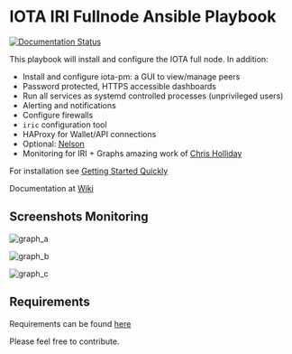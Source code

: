 # IOTA IRI Fullnode Ansible Playbook

[![Documentation Status](https://readthedocs.org/projects/iri-playbook/badge/?version=feat-docker)](http://iri-playbook.readthedocs.io/en/master/?badge=feat-docker)

This playbook will install and configure the IOTA full node. In addition:

- Install and configure iota-pm: a GUI to view/manage peers
- Password protected, HTTPS accessible dashboards
- Run all services as systemd controlled processes (unprivileged users)
- Alerting and notifications
- Configure firewalls
- `iric` configuration tool
- HAProxy for Wallet/API connections
- Optional: [Nelson](https://gitlab.com/semkodev/nelson.cli)
- Monitoring for IRI + Graphs amazing work of [Chris Holliday](https://github.com/crholliday/iota-prom-exporter)

For installation see [Getting Started Quickly](https://iri-playbook.readthedocs.io/en/feat-docker/getting-started-quickly.html#getting-started-quickly)

Documentation at [Wiki](http://iri-playbook.readthedocs.io/en/feat-docker/index.html)

## Screenshots Monitoring
![graph_a](https://raw.githubusercontent.com/crholliday/iota-prom-exporter/master/images/top_new.png)

![graph_b](https://raw.githubusercontent.com/crholliday/iota-prom-exporter/master/images/zmq.png)

![graph_c](https://raw.githubusercontent.com/crholliday/iota-prom-exporter/master/images/neighbors.png)


## Requirements

Requirements can be found [here](https://iri-playbook.readthedocs.io/en/feat-docker/requirements.html)



Please feel free to contribute.
